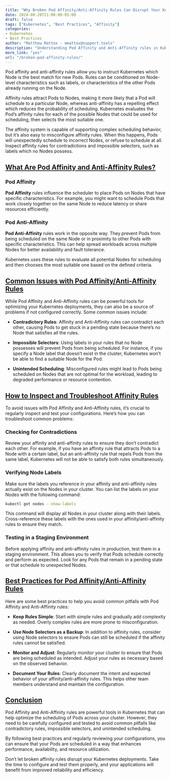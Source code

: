 ```yaml
---
title: "Why Broken Pod Affinity/Anti-Affinity Rules Can Disrupt Your Kubernetes Deployments"
date: 2024-08-20T21:00:00-05:00
draft: false
tags: ["Kubernetes", "Best Practices", "Affinity"]
categories:
- Kubernetes
- Best Practices
author: "Matthew Mattox - mmattox@support.tools"
description: "Understanding Pod Affinity and Anti-Affinity rules in Kubernetes, common pitfalls, and how to avoid misconfigurations that could disrupt your deployments."
more_link: "yes"
url: "/broken-pod-affinity-rules/"
---
```


Pod affinity and anti-affinity rules allow you to instruct Kubernetes which Node is the best match for new Pods. Rules can be conditioned on Node-level characteristics such as labels, or characteristics of the other Pods already running on the Node.

Affinity rules attract Pods to Nodes, making it more likely that a Pod will schedule to a particular Node, whereas anti-affinity has a repelling effect which reduces the probability of scheduling. Kubernetes evaluates the Pod’s affinity rules for each of the possible Nodes that could be used for scheduling, then selects the most suitable one.

The affinity system is capable of supporting complex scheduling behavior, but it’s also easy to misconfigure affinity rules. When this happens, Pods will unexpectedly schedule to incorrect Nodes, or refuse to schedule at all. Inspect affinity rules for contradictions and impossible selectors, such as labels which no Nodes possess.

<!--more-->

## [What Are Pod Affinity and Anti-Affinity Rules?](#what-are-pod-affinity-and-anti-affinity-rules)

### Pod Affinity

**Pod Affinity** rules influence the scheduler to place Pods on Nodes that have specific characteristics. For example, you might want to schedule Pods that work closely together on the same Node to reduce latency or share resources efficiently.

### Pod Anti-Affinity

**Pod Anti-Affinity** rules work in the opposite way. They prevent Pods from being scheduled on the same Node or in proximity to other Pods with specific characteristics. This can help spread workloads across multiple Nodes for better availability and fault tolerance.

Kubernetes uses these rules to evaluate all potential Nodes for scheduling and then chooses the most suitable one based on the defined criteria.

## [Common Issues with Pod Affinity/Anti-Affinity Rules](#common-issues-with-pod-affinity-anti-affinity-rules)

While Pod Affinity and Anti-Affinity rules can be powerful tools for optimizing your Kubernetes deployments, they can also be a source of problems if not configured correctly. Some common issues include:

- **Contradictory Rules**: Affinity and Anti-Affinity rules can contradict each other, causing Pods to get stuck in a pending state because there’s no Node that satisfies all the rules.
  
- **Impossible Selectors**: Using labels in your rules that no Node possesses will prevent Pods from being scheduled. For instance, if you specify a Node label that doesn’t exist in the cluster, Kubernetes won’t be able to find a suitable Node for the Pod.

- **Unintended Scheduling**: Misconfigured rules might lead to Pods being scheduled on Nodes that are not optimal for the workload, leading to degraded performance or resource contention.

## [How to Inspect and Troubleshoot Affinity Rules](#how-to-inspect-and-troubleshoot-affinity-rules)

To avoid issues with Pod Affinity and Anti-Affinity rules, it’s crucial to regularly inspect and test your configurations. Here’s how you can troubleshoot common problems:

### Checking for Contradictions

Review your affinity and anti-affinity rules to ensure they don’t contradict each other. For example, if you have an affinity rule that attracts Pods to a Node with a certain label, but an anti-affinity rule that repels Pods from the same label, Kubernetes will not be able to satisfy both rules simultaneously.

### Verifying Node Labels

Make sure the labels you reference in your affinity and anti-affinity rules actually exist on the Nodes in your cluster. You can list the labels on your Nodes with the following command:

```bash
kubectl get nodes --show-labels
```

This command will display all Nodes in your cluster along with their labels. Cross-reference these labels with the ones used in your affinity/anti-affinity rules to ensure they match.

### Testing in a Staging Environment

Before applying affinity and anti-affinity rules in production, test them in a staging environment. This allows you to verify that Pods schedule correctly and perform as expected. Look for any Pods that remain in a pending state or that schedule to unexpected Nodes.

## [Best Practices for Pod Affinity/Anti-Affinity Rules](#best-practices-for-pod-affinity-anti-affinity-rules)

Here are some best practices to help you avoid common pitfalls with Pod Affinity and Anti-Affinity rules:

- **Keep Rules Simple**: Start with simple rules and gradually add complexity as needed. Overly complex rules are more prone to misconfiguration.

- **Use Node Selectors as a Backup**: In addition to affinity rules, consider using Node selectors to ensure Pods can still be scheduled if the affinity rules cannot be satisfied.

- **Monitor and Adjust**: Regularly monitor your cluster to ensure that Pods are being scheduled as intended. Adjust your rules as necessary based on the observed behavior.

- **Document Your Rules**: Clearly document the intent and expected behavior of your affinity/anti-affinity rules. This helps other team members understand and maintain the configuration.

## [Conclusion](#conclusion)

Pod Affinity and Anti-Affinity rules are powerful tools in Kubernetes that can help optimize the scheduling of Pods across your cluster. However, they need to be carefully configured and tested to avoid common pitfalls like contradictory rules, impossible selectors, and unintended scheduling.

By following best practices and regularly reviewing your configurations, you can ensure that your Pods are scheduled in a way that enhances performance, availability, and resource utilization.

Don’t let broken affinity rules disrupt your Kubernetes deployments. Take the time to configure and test them properly, and your applications will benefit from improved reliability and efficiency.
